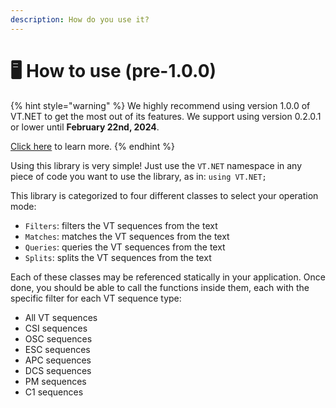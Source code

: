 ```yaml
---
description: How do you use it?
---
```


# 🖥 How to use (pre-1.0.0)

{% hint style="warning" %}
We highly recommend using version 1.0.0 of VT.NET to get the most out of its features. We support using version 0.2.0.1 or lower until **February 22nd, 2024**.

[Click here](../usage/how-to-use.md) to learn more.
{% endhint %}

Using this library is very simple! Just use the `VT.NET` namespace in any piece of code you want to use the library, as in: `using VT.NET;`

This library is categorized to four different classes to select your operation mode:

* `Filters`: filters the VT sequences from the text
* `Matches`: matches the VT sequences from the text
* `Queries`: queries the VT sequences from the text
* `Splits`: splits the VT sequences from the text

Each of these classes may be referenced statically in your application. Once done, you should be able to call the functions inside them, each with the specific filter for each VT sequence type:

* All VT sequences
* CSI sequences
* OSC sequences
* ESC sequences
* APC sequences
* DCS sequences
* PM sequences
* C1 sequences

